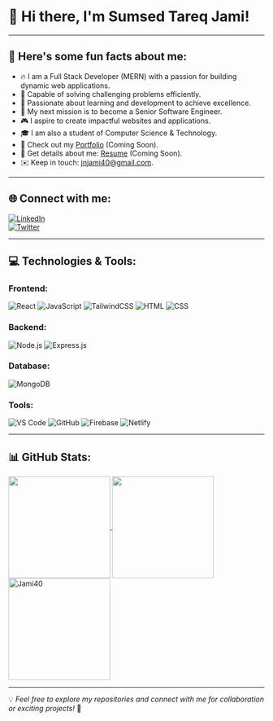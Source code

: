 # 👋 Hi there, I'm Sumsed Tareq Jami!

---

## 🌟 Here's some fun facts about me:

- 🔥 I am a Full Stack Developer (MERN) with a passion for building dynamic web applications.  
- 🧠 Capable of solving challenging problems efficiently.  
- 📘 Passionate about learning and development to achieve excellence.  
- 🚀 My next mission is to become a Senior Software Engineer.  
- 🎮 I aspire to create impactful websites and applications.  
- 🎓 I am also a student of Computer Science & Technology.  
- 📂 Check out my [Portfolio](#) (Coming Soon).  
- 📜 Get details about me: [Resume](#) (Coming Soon).  
- ✉️ Keep in touch: [jnjami40@gmail.com](mailto:jnjami40@gmail.com).  

---

## 🌐 Connect with me:

[![LinkedIn](https://img.shields.io/badge/LinkedIn-0077B5?style=for-the-badge&logo=linkedin&logoColor=white)](https://www.linkedin.com/in/jn-jami-1455112a9/)  
[![Twitter](https://img.shields.io/badge/Twitter-1DA1F2?style=for-the-badge&logo=twitter&logoColor=white)](https://x.com/JamiJn93343)  

---

## 💻 Technologies & Tools:

### Frontend:
![React](https://img.shields.io/badge/React-20232A?style=for-the-badge&logo=react&logoColor=61DAFB)
![JavaScript](https://img.shields.io/badge/JavaScript-323330?style=for-the-badge&logo=javascript&logoColor=F7DF1E)
![TailwindCSS](https://img.shields.io/badge/TailwindCSS-38B2AC?style=for-the-badge&logo=tailwind-css&logoColor=white)
![HTML](https://img.shields.io/badge/HTML-E34F26?style=for-the-badge&logo=html5&logoColor=white)
![CSS](https://img.shields.io/badge/CSS-1572B6?style=for-the-badge&logo=css3&logoColor=white)

### Backend:
![Node.js](https://img.shields.io/badge/Node.js-43853D?style=for-the-badge&logo=node.js&logoColor=white)
![Express.js](https://img.shields.io/badge/Express.js-404D59?style=for-the-badge)

### Database:
![MongoDB](https://img.shields.io/badge/MongoDB-4EA94B?style=for-the-badge&logo=mongodb&logoColor=white)

### Tools:
![VS Code](https://img.shields.io/badge/VS%20Code-007ACC?style=for-the-badge&logo=visual-studio-code&logoColor=white)
![GitHub](https://img.shields.io/badge/GitHub-181717?style=for-the-badge&logo=github)
![Firebase](https://img.shields.io/badge/Firebase-FFCA28?style=for-the-badge&logo=firebase&logoColor=black)
![Netlify](https://img.shields.io/badge/Netlify-00C7B7?style=for-the-badge&logo=netlify&logoColor=white)

---

## 📊 GitHub Stats:

<a href="https://github.com/Jami40">
  <img height=200 align="center" src="https://github-readme-stats.vercel.app/api?username=Jami40&theme=radical" />
</a>
<a href="https://github.com/Jami40">
  <img height=200 align="center" src="https://github-readme-stats.vercel.app/api/top-langs?username=Jami40&layout=compact&langs_count=8&card_width=320&theme=radical" />
</a>

<a href="https://github.com/Jami40">
    <img height=200 align="center" src="https://github-readme-streak-stats-salesp07.vercel.app?user=Jami40&card_width=782&theme=radical" alt="Jami40" />
</a>





---

💡 *Feel free to explore my repositories and connect with me for collaboration or exciting projects!* 🚀  
 
